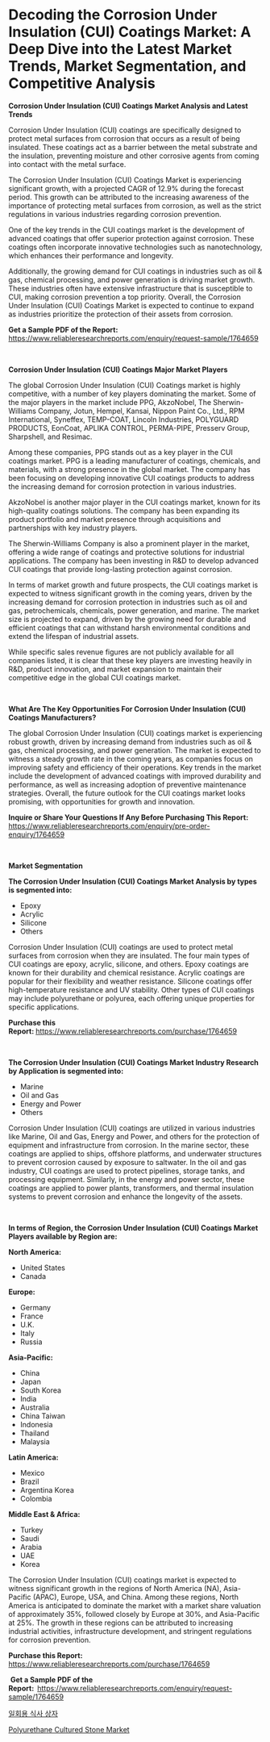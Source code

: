 <p><h1>Decoding the Corrosion Under Insulation (CUI) Coatings Market: A Deep Dive into the Latest Market Trends, Market Segmentation, and Competitive Analysis</h1></p><p><strong>Corrosion Under Insulation (CUI) Coatings Market Analysis and Latest Trends</strong></p>
<p><p>Corrosion Under Insulation (CUI) coatings are specifically designed to protect metal surfaces from corrosion that occurs as a result of being insulated. These coatings act as a barrier between the metal substrate and the insulation, preventing moisture and other corrosive agents from coming into contact with the metal surface.</p><p>The Corrosion Under Insulation (CUI) Coatings Market is experiencing significant growth, with a projected CAGR of 12.9% during the forecast period. This growth can be attributed to the increasing awareness of the importance of protecting metal surfaces from corrosion, as well as the strict regulations in various industries regarding corrosion prevention.</p><p>One of the key trends in the CUI coatings market is the development of advanced coatings that offer superior protection against corrosion. These coatings often incorporate innovative technologies such as nanotechnology, which enhances their performance and longevity.</p><p>Additionally, the growing demand for CUI coatings in industries such as oil & gas, chemical processing, and power generation is driving market growth. These industries often have extensive infrastructure that is susceptible to CUI, making corrosion prevention a top priority. Overall, the Corrosion Under Insulation (CUI) Coatings Market is expected to continue to expand as industries prioritize the protection of their assets from corrosion.</p></p>
<p><strong>Get a Sample PDF of the Report:&nbsp;</strong> <a href="https://www.reliableresearchreports.com/enquiry/request-sample/1764659">https://www.reliableresearchreports.com/enquiry/request-sample/1764659</a></p>
<p>&nbsp;</p>
<p><strong>Corrosion Under Insulation (CUI) Coatings Major Market Players</strong></p>
<p><p>The global Corrosion Under Insulation (CUI) Coatings market is highly competitive, with a number of key players dominating the market. Some of the major players in the market include PPG, AkzoNobel, The Sherwin-Williams Company, Jotun, Hempel, Kansai, Nippon Paint Co., Ltd., RPM International, Syneffex, TEMP-COAT, Lincoln Industries, POLYGUARD PRODUCTS, EonCoat, APLIKA CONTROL, PERMA-PIPE, Presserv Group, Sharpshell, and Resimac.</p><p>Among these companies, PPG stands out as a key player in the CUI coatings market. PPG is a leading manufacturer of coatings, chemicals, and materials, with a strong presence in the global market. The company has been focusing on developing innovative CUI coatings products to address the increasing demand for corrosion protection in various industries.</p><p>AkzoNobel is another major player in the CUI coatings market, known for its high-quality coatings solutions. The company has been expanding its product portfolio and market presence through acquisitions and partnerships with key industry players.</p><p>The Sherwin-Williams Company is also a prominent player in the market, offering a wide range of coatings and protective solutions for industrial applications. The company has been investing in R&D to develop advanced CUI coatings that provide long-lasting protection against corrosion.</p><p>In terms of market growth and future prospects, the CUI coatings market is expected to witness significant growth in the coming years, driven by the increasing demand for corrosion protection in industries such as oil and gas, petrochemicals, chemicals, power generation, and marine. The market size is projected to expand, driven by the growing need for durable and efficient coatings that can withstand harsh environmental conditions and extend the lifespan of industrial assets.</p><p>While specific sales revenue figures are not publicly available for all companies listed, it is clear that these key players are investing heavily in R&D, product innovation, and market expansion to maintain their competitive edge in the global CUI coatings market.</p></p>
<p>&nbsp;</p>
<p><strong>What Are The Key Opportunities For Corrosion Under Insulation (CUI) Coatings Manufacturers?</strong></p>
<p><p>The global Corrosion Under Insulation (CUI) coatings market is experiencing robust growth, driven by increasing demand from industries such as oil & gas, chemical processing, and power generation. The market is expected to witness a steady growth rate in the coming years, as companies focus on improving safety and efficiency of their operations. Key trends in the market include the development of advanced coatings with improved durability and performance, as well as increasing adoption of preventive maintenance strategies. Overall, the future outlook for the CUI coatings market looks promising, with opportunities for growth and innovation.</p></p>
<p><strong>Inquire or Share Your Questions If Any Before Purchasing This Report:</strong> <a href="https://www.reliableresearchreports.com/enquiry/pre-order-enquiry/1764659">https://www.reliableresearchreports.com/enquiry/pre-order-enquiry/1764659</a></p>
<p>&nbsp;</p>
<p><strong>Market Segmentation</strong></p>
<p><strong>The Corrosion Under Insulation (CUI) Coatings Market Analysis by types is segmented into:</strong></p>
<p><ul><li>Epoxy</li><li>Acrylic</li><li>Silicone</li><li>Others</li></ul></p>
<p><p>Corrosion Under Insulation (CUI) coatings are used to protect metal surfaces from corrosion when they are insulated. The four main types of CUI coatings are epoxy, acrylic, silicone, and others. Epoxy coatings are known for their durability and chemical resistance. Acrylic coatings are popular for their flexibility and weather resistance. Silicone coatings offer high-temperature resistance and UV stability. Other types of CUI coatings may include polyurethane or polyurea, each offering unique properties for specific applications.</p></p>
<p><strong>Purchase this Report:&nbsp;</strong><a href="https://www.reliableresearchreports.com/purchase/1764659">https://www.reliableresearchreports.com/purchase/1764659</a></p>
<p>&nbsp;</p>
<p><strong>The Corrosion Under Insulation (CUI) Coatings Market Industry Research by Application is segmented into:</strong></p>
<p><ul><li>Marine</li><li>Oil and Gas</li><li>Energy and Power</li><li>Others</li></ul></p>
<p><p>Corrosion Under Insulation (CUI) coatings are utilized in various industries like Marine, Oil and Gas, Energy and Power, and others for the protection of equipment and infrastructure from corrosion. In the marine sector, these coatings are applied to ships, offshore platforms, and underwater structures to prevent corrosion caused by exposure to saltwater. In the oil and gas industry, CUI coatings are used to protect pipelines, storage tanks, and processing equipment. Similarly, in the energy and power sector, these coatings are applied to power plants, transformers, and thermal insulation systems to prevent corrosion and enhance the longevity of the assets.</p></p>
<p>&nbsp;</p>
<p><strong>In terms of Region, the Corrosion Under Insulation (CUI) Coatings Market Players available by Region are:</strong></p>
<p>
    <p> <strong> North America: </strong>
        <ul>
            <li>United States</li>
            <li>Canada</li>
        </ul>
        </p> 
    <p> <strong> Europe: </strong>
        <ul>
            <li>Germany</li>
            <li>France</li>
            <li>U.K.</li>
            <li>Italy</li>
            <li>Russia</li>
        </ul>
        </p> 
    <p> <strong> Asia-Pacific: </strong>
        <ul>
            <li>China</li>
            <li>Japan</li>
            <li>South Korea</li>
            <li>India</li>
            <li>Australia</li>
            <li>China Taiwan</li>
            <li>Indonesia</li>
            <li>Thailand</li>
            <li>Malaysia</li>
        </ul>
        </p> 
    <p> <strong> Latin America: </strong>
        <ul>
            <li>Mexico</li>
            <li>Brazil</li>
            <li>Argentina Korea</li>
            <li>Colombia</li>
        </ul>
        </p> 
    <p> <strong> Middle East & Africa: </strong>
        <ul>
            <li>Turkey</li>
            <li>Saudi</li>
            <li>Arabia</li>
            <li>UAE</li>
            <li>Korea</li>
        </ul>
    </p>
    </p>
<p><p>The Corrosion Under Insulation (CUI) coatings market is expected to witness significant growth in the regions of North America (NA), Asia-Pacific (APAC), Europe, USA, and China. Among these regions, North America is anticipated to dominate the market with a market share valuation of approximately 35%, followed closely by Europe at 30%, and Asia-Pacific at 25%. The growth in these regions can be attributed to increasing industrial activities, infrastructure development, and stringent regulations for corrosion prevention.</p></p>
<p><strong>Purchase this Report: </strong><a href="https://www.reliableresearchreports.com/purchase/1764659">https://www.reliableresearchreports.com/purchase/1764659</a></p>
<p>&nbsp;<strong>Get a Sample PDF of the Report:&nbsp;&nbsp;</strong><a href="https://www.reliableresearchreports.com/enquiry/request-sample/1764659">https://www.reliableresearchreports.com/enquiry/request-sample/1764659</a></p>
<p><strong></strong></p>
<p><p><a href="https://github.com/crfsywufhm81415/Market-Research-Report-List-1/blob/main/7575100368.md">일회용 식사 상자</a></p><p><a href="https://github.com/RickHolmes3/Market-Research-Report-List-3/blob/main/polyurethane-cultured-stone-market.md">Polyurethane Cultured Stone Market</a></p></p>
